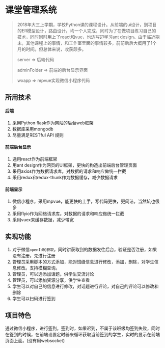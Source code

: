 # 课堂管理系统

> 2018年大三上学期，学校Python课的课程设计。从前端的ui设计，到项目的ER模型设计，路由设计，均一个人完成，同时为了在做项目练习自己的技术，同时同时用上了react和vue，也边写辺学习ant design。由于临近期末，其他课程上的事情，和工作室里面的事情较多，前前后后大概用了1个月的时间。但总体来说，收获颇多。
>
> server => 后端代码
>
> adminFolder => 前端的后台显示界面
>
> wxapp => mpvue实现微信小程序代码

## 所用技术

#### 后端

1. 采用Python flask作为网站的后台web框架
2. 数据库采用mongodb
3. 尽量满足RESTful API 规则

#### 前端后台显示

1. 选用react作为前端框架
2. 用ant design作为网页的UI框架，更快的构造出前端后台管理页面
3. 采用axios作为数据请求库，对数据的请求和响应做统一拦截
4. 采用redux和redux-thunk作为数据缓存，减少数据请求

#### 前端显示

1. 微信小程序，采用mpvue，能更快的上手，写代码更快，更简洁，当然坑也很多
2. 采用flyio作为网络请求库，对数据的请求和响应做统一拦截
3. 采用vuex来缓存数据，减少带宽

## 实现功能

1. 对于微信`openId的获取`，同时讲获取到的数据发往后台，验证是否注册，如果没有注册，先进行注册
2. 管理员采用脚本的方式添加，能对班级信息进行修改，添加，删除，对学生信息修改。支持模糊查询。
3. 管理员，可以选添加话题，供学生交流讨论
4. 管理员，可以添加资源分享，供学生查看
5. 学生可以对自己的信息进行修改，对话题进行评论，对自己的评论可以修改和删除
6. 学生可以扫码进行签到

## 项目特色

通过微信小程序，进行签到。签到时，如果迟到，不属于该班级均签到失败，同时在签到的时候，在前端设置定时器来循环获取当前签到的学生，实时的显示在前端页面上面。(没有用websocket)